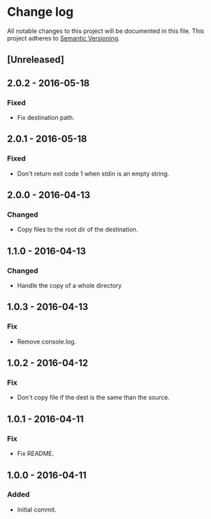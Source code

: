 # Change log

All notable changes to this project will be documented in this file.
This project adheres to [Semantic Versioning](http://semver.org/).

## [Unreleased]

## 2.0.2 - 2016-05-18
### Fixed
  - Fix destination path.

## 2.0.1 - 2016-05-18
### Fixed
  - Don't return exit code 1 when stdin is an empty string.

## 2.0.0 - 2016-04-13
### Changed
  - Copy files to the root dir of the destination.

## 1.1.0 - 2016-04-13
### Changed
  - Handle the copy of a whole directory

## 1.0.3 - 2016-04-13
### Fix
  - Remove console.log.

## 1.0.2 - 2016-04-12
### Fix
  - Don't copy file if the dest is the same than the source.

## 1.0.1 - 2016-04-11
### Fix
  - Fix README.

## 1.0.0 - 2016-04-11
### Added
  - Initial commit.
